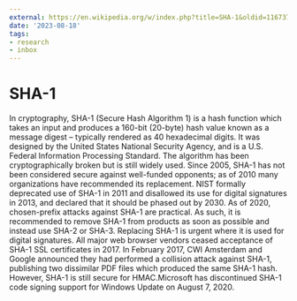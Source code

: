 ```yaml
---
external: https://en.wikipedia.org/w/index.php?title=SHA-1&oldid=1167377819
date: '2023-08-18'
tags:
- research
- inbox
---
```


# SHA-1

In cryptography, SHA-1 (Secure Hash Algorithm 1) is a hash function which takes an input and produces a 160-bit (20-byte) hash value known as a message digest – typically rendered as 40 hexadecimal digits. It was designed by the United States National Security Agency, and is a U.S. Federal Information Processing Standard. The algorithm has been cryptographically broken but is still widely used.
Since 2005, SHA-1 has not been considered secure against well-funded opponents; as of 2010 many organizations have recommended its replacement. NIST formally deprecated use of SHA-1 in 2011 and disallowed its use for digital signatures in 2013, and declared that it should be phased out by 2030. As of 2020, chosen-prefix attacks against SHA-1 are practical. As such, it is recommended to remove SHA-1 from products as soon as possible and instead use SHA-2 or SHA-3. Replacing SHA-1 is urgent where it is used for digital signatures.
All major web browser vendors ceased acceptance of SHA-1 SSL certificates in 2017. In February 2017, CWI Amsterdam and Google announced they had performed a collision attack against SHA-1, publishing two dissimilar PDF files which produced the same SHA-1 hash. However, SHA-1 is still secure for HMAC.Microsoft has discontinued SHA-1 code signing support for Windows Update on August 7, 2020.
